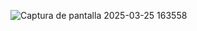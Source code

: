 
![Captura de pantalla 2025-03-25 163558](https://github.com/user-attachments/assets/817af5f0-0595-41ba-ba94-0d0831e6be67)
